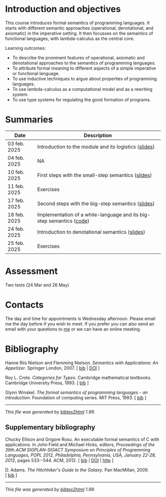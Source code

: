 # Introduction and objectives
This course introduces formal semantics of programming languages. It starts
with different semantic approaches (operational, denotational, and axiomatic)
in the imperative setting. It then focusses on the semantics of functional
languages, with lambda-calculus as the central core.

Learning outcomes:
+ To describe the prominent features of operational, axiomatic and denotational
  approaches to the semantics of programming languages.
+ To attribute formal meaning to different aspects of a simple imperative or functional language.
+ To use inductive techniques to argue about properties of programming languages.
+ To use lambda-calculus as a computational model and as a rewriting system.
+ To use type systems for regulating the good formation of programs.

# Summaries

  | Date         | Description |
  | ----------   |------------ |
  | 03 feb. 2025 | Introduction to the module and its logistics ([slides](./intro.pdf)) |
  | 04 feb. 2025 | NA |
  | 10 feb. 2025 | First steps with the small-step semantics ([slides](./small_step/small_step.pdf)) |
  | 11 feb. 2025 | Exercises |
  | 17 feb. 2025 | Second steps with the big-step semantics ([slides](./big_step/big_step.pdf)) |
  | 18 feb. 2025 | Implementation of a while-language and its big-step semantics ([code](./big_step/MyLang.hs)) |
  | 24 feb. 2025 | Introduction to denotational semantics ([slides](./denotational/denotational.pdf)) |
  | 25 feb. 2025 | Exercises  |


# Assessment

Two tests (24 Mar and 26 May)
 
# Contacts

The day and time for appointments is Wednesday afternoon. Please email me the
day before if you wish to meet. If you prefer you can also send an email with
your questions to [me](mailto:nevrenato@di.uminho.pt) or we can have an online
meeting.

# Bibliography

<p><a name="nielson07"></a>

Hanne&nbsp;Riis Nielson and Flemming Nielson.
 <em>Semantics with Applications: An Appetizer</em>.
 Springer London, 2007.
[&nbsp;<a href="main_bib.html#nielson07">bib</a>&nbsp;| 
<a href="https://doi.org/10.1007/978-1-84628-692-6">DOI</a>&nbsp;]

</p>

<p><a name="crole03"></a>

Roy&nbsp;L. Crole.
 <em>Categories for Types</em>.
 Cambridge mathematical textbooks. Cambridge University Press, 1993.
[&nbsp;<a href="main_bib.html#crole03">bib</a>&nbsp;]

</p>

<p><a name="winskel93"></a>

Glynn Winskel.
 <em>The formal semantics of programming languages - an
  introduction</em>.
 Foundation of computing series. MIT Press, 1993.
[&nbsp;<a href="main_bib.html#winskel93">bib</a>&nbsp;]

</p><hr><p><em>This file was generated by
<a href="http://www.lri.fr/~filliatr/bibtex2html/">bibtex2html</a> 1.99.</em></p>

## Supplementary bibliography

<p><a name="rosu12"></a>

Chucky Ellison and Grigore Rosu.
 An executable formal semantics of C with applications.
 In John Field and Michael Hicks, editors, <em>Proceedings of the
  39th ACM SIGPLAN-SIGACT Symposium on Principles of Programming Languages,
  POPL 2012, Philadelphia, Pennsylvania, USA, January 22-28, 2012</em>, pages
  533--544. ACM, 2012.
[&nbsp;<a href="suppl_bib.html#rosu12">bib</a>&nbsp;| 
<a href="http://dx.doi.org/10.1145/2103656.2103719">DOI</a>&nbsp;| 
<a href="https://doi.org/10.1145/2103656.2103719">http</a>&nbsp;]

</p>

<p><a name="adams95"></a>

D.&nbsp;Adams.
 <em>The Hitchhiker's Guide to the Galaxy</em>.
 Pan MacMillan, 2009.
[&nbsp;<a href="suppl_bib.html#adams95">bib</a>&nbsp;]

</p><hr><p><em>This file was generated by
<a href="http://www.lri.fr/~filliatr/bibtex2html/">bibtex2html</a> 1.99.</em></p>
